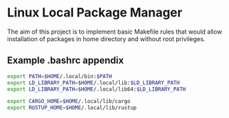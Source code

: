 # Linux Local Package Manager

The aim of this project is to implement basic Makefile rules that
would allow installation of packages in home directory and without
root privileges.

## Example .bashrc appendix

```bash
export PATH=$HOME/.local/bin:$PATH
export LD_LIBRARY_PATH=$HOME/.local/lib:$LD_LIBRARY_PATH
export LD_LIBRARY_PATH=$HOME/.local/lib64:$LD_LIBRARY_PATH

export CARGO_HOME=$HOME/.local/lib/cargo
export RUSTUP_HOME=$HOME/.local/lib/rustup
```
